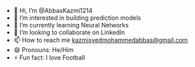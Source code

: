 - 👋 Hi, I’m @AbbasKazmi1214
- 👀 I’m interested in building prediction models
- 🌱 I’m currently learning Neural Networks
- 💞️ I’m looking to collaborate on LinkedIn
- 📫 How to reach me kazmisyedmohammedabbas@gmail.com
- 😄 Pronouns: He/Him
- ⚡ Fun fact: I love Football

<!---
AbbasKazmi1214/AbbasKazmi1214 is a ✨ special ✨ repository because its `README.md` (this file) appears on your GitHub profile.
You can click the Preview link to take a look at your changes.
--->
